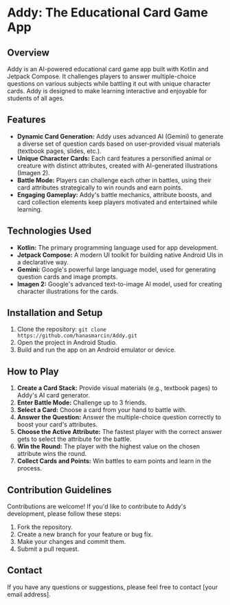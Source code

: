 # Addy: The Educational Card Game App

## Overview

Addy is an AI-powered educational card game app built with Kotlin and Jetpack Compose. It challenges players to answer multiple-choice questions on various subjects while battling it out with unique character cards. Addy is designed to make learning interactive and enjoyable for students of all ages.

## Features

* **Dynamic Card Generation:** Addy uses advanced AI (Gemini) to generate a diverse set of question cards based on user-provided visual materials (textbook pages, slides, etc.). 
* **Unique Character Cards:**  Each card features a personified animal or creature with distinct attributes, created with AI-generated illustrations (Imagen 2).
* **Battle Mode:** Players can challenge each other in battles, using their card attributes strategically to win rounds and earn points.
* **Engaging Gameplay:**  Addy's battle mechanics, attribute boosts, and card collection elements keep players motivated and entertained while learning.

## Technologies Used

* **Kotlin:** The primary programming language used for app development.
* **Jetpack Compose:** A modern UI toolkit for building native Android UIs in a declarative way.
* **Gemini:** Google's powerful large language model, used for generating question cards and image prompts.
* **Imagen 2:** Google's advanced text-to-image AI model, used for creating character illustrations for the cards.

## Installation and Setup

1. Clone the repository: `git clone https://github.com/hanasmarcin/Addy.git`
2. Open the project in Android Studio.
3. Build and run the app on an Android emulator or device.

## How to Play

1. **Create a Card Stack:** Provide visual materials (e.g., textbook pages) to Addy's AI card generator. 
2. **Enter Battle Mode:**  Challenge up to 3 friends.
3. **Select a Card:** Choose a card from your hand to battle with.
4. **Answer the Question:**  Answer the multiple-choice question correctly to boost your card's attributes.
5. **Choose the Active Attribute:** The fastest player with the correct answer gets to select the attribute for the battle.
6. **Win the Round:**  The player with the highest value on the chosen attribute wins the round.
7. **Collect Cards and Points:**  Win battles to earn points and learn in the process.

## Contribution Guidelines

Contributions are welcome! If you'd like to contribute to Addy's development, please follow these steps:

1. Fork the repository.
2. Create a new branch for your feature or bug fix.
3. Make your changes and commit them.
4. Submit a pull request.

## Contact

If you have any questions or suggestions, please feel free to contact [your email address].
